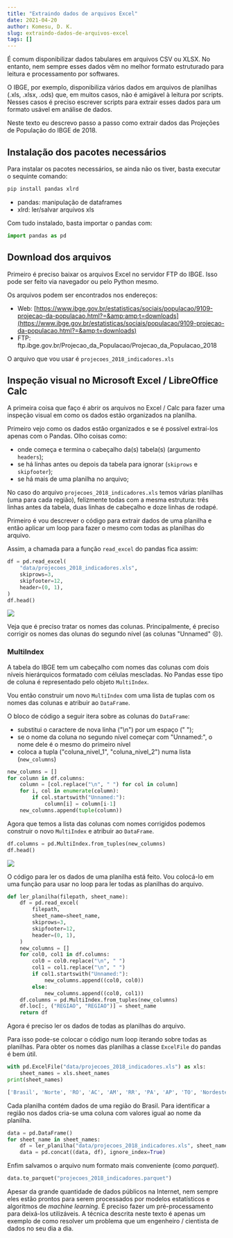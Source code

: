 ```yaml
---
title: "Extraindo dados de arquivos Excel"
date: 2021-04-20
author: Komesu, D. K.
slug: extraindo-dados-de-arquivos-excel
tags: []
---
```


É comum disponibilizar dados tabulares em arquivos CSV ou XLSX. No entanto, nem sempre esses dados vêm no melhor formato estruturado para leitura e processamento por softwares.

<!--more-->

O IBGE, por exemplo, disponibiliza vários dados em arquivos de planilhas (.xls, .xlsx, .ods) que, em muitos casos, não é amigável à leitura por scripts. Nesses casos é preciso escrever scripts para extrair esses dados para um formato usável em análise de dados.

Neste texto eu descrevo passo a passo como extrair dados das Projeções de População do IBGE de 2018.

## Instalação dos pacotes necessários

Para instalar os pacotes necessários, se ainda não os tiver, basta executar o sequinte comando:

```sh
pip install pandas xlrd
```

- pandas: manipulação de dataframes
- xlrd: ler/salvar arquivos xls

Com tudo instalado, basta importar o pandas com:

```python
import pandas as pd
```

## Download dos arquivos

Primeiro é preciso baixar os arquivos Excel no servidor FTP do IBGE. Isso pode ser feito via navegador ou pelo Python mesmo.

Os arquivos podem ser encontrados nos endereços:

- Web: [https://www.ibge.gov.br/estatisticas/sociais/populacao/9109-projecao-da-populacao.html?=&amp;amp;t=downloads](https://www.ibge.gov.br/estatisticas/sociais/populacao/9109-projecao-da-populacao.html?=&amp;t=downloads)
- FTP: ftp.ibge.gov.br/Projecao_da_Populacao/Projecao_da_Populacao_2018

O arquivo que vou usar é `projecoes_2018_indicadores.xls`

## Inspeção visual no Microsoft Excel / LibreOffice Calc

A primeira coisa que faço é abrir os arquivos no Excel / Calc para fazer uma inspeção visual em como os dados estão organizados na planilha.

Primeiro vejo como os dados estão organizados e se é possível extraí-los apenas com o Pandas. Olho coisas como:

- onde começa e termina o cabeçalho da(s) tabela(s) (argumento `headers`);
- se há linhas antes ou depois da tabela para ignorar (`skiprows` e `skipfooter`);
- se há mais de uma planilha no arquivo;

No caso do arquivo `projecoes_2018_indicadores.xls` temos várias planilhas (uma para cada região), felizmente todas com a mesma estrutura: três linhas antes da tabela, duas linhas de cabeçalho e doze linhas de rodapé.

Primeiro é vou descrever o código para extrair dados de uma planilha e então aplicar um loop para fazer o mesmo com todas as planilhas do arquivo.

Assim, a chamada para a função `read_excel` do pandas fica assim:

```python
df = pd.read_excel(
    "data/projecoes_2018_indicadores.xls",
    skiprows=3,
    skipfooter=12,
    header=(0, 1),
)
df.head()
```

![](https://images2.imgbox.com/48/57/DpoiLNaF_o.png)

Veja que é preciso tratar os nomes das colunas. Principalmente, é preciso corrigir os nomes das olunas do segundo nível (as colunas "Unnamed" 😣).

### MultiIndex

A tabela do IBGE tem um cabeçalho com nomes das colunas com dois níveis hierárquicos formatado com células mescladas. No Pandas esse tipo de coluna é representado pelo objeto `MultiIndex`.

Vou então construir um novo `MultiIndex` com uma lista de tuplas com os nomes das colunas e atribuir ao `DataFrame`.

O bloco de código a seguir itera sobre as colunas do `DataFrame`:

- substitui o caractere de nova linha ("\n") por um espaço (" ");
- se o nome da coluna no segundo nível começar com "Unnamed:", o nome dele é o mesmo do primeiro nível
- coloca a tupla ("coluna_nivel_1", "coluna_nivel_2") numa lista (`new_columns`)

```python
new_columns = []
for column in df.columns:
    column = [col.replace("\n", " ") for col in column]
    for i, col in enumerate(column):
        if col.startswith("Unnamed:"):
            column[i] = column[i-1]
    new_columns.append(tuple(column))
```

Agora que temos a lista das colunas com nomes corrigidos podemos construir o novo `MultiIndex` e atribuir ao `DataFrame`.

```python
df.columns = pd.MultiIndex.from_tuples(new_columns)
df.head()
```

![](https://images2.imgbox.com/0f/2c/B2Zt62PA_o.png)

O código para ler os dados de uma planilha está feito. Vou colocá-lo em uma função para usar no loop para ler todas as planilhas do arquivo.

```python
def ler_planilha(filepath, sheet_name):
    df = pd.read_excel(
        filepath,
        sheet_name=sheet_name,
        skiprows=3,
        skipfooter=12,
        header=(0, 1),
    )
    new_columns = []
    for col0, col1 in df.columns:
        col0 = col0.replace("\n", " ")
        col1 = col1.replace("\n", " ")
        if col1.startswith("Unnamed:"):
            new_columns.append((col0, col0))
        else:
            new_columns.append((col0, col1))
    df.columns = pd.MultiIndex.from_tuples(new_columns)
    df.loc[:, ("REGIAO", "REGIAO")] = sheet_name
    return df
```

Agora é preciso ler os dados de todas as planilhas do arquivo.

Para isso pode-se colocar o código num loop iterando sobre todas as planilhas. Para obter os nomes das planilhas a classe `ExcelFile` do pandas é bem útil.

```python
with pd.ExcelFile("data/projecoes_2018_indicadores.xls") as xls:
    sheet_names = xls.sheet_names
print(sheet_names)
```

```sh
['Brasil', 'Norte', 'RO', 'AC', 'AM', 'RR', 'PA', 'AP', 'TO', 'Nordeste', 'MA', 'PI', 'CE', 'RN', 'PB', 'PE', 'AL', 'SE', 'BA', 'Sudeste', 'MG', 'ES', 'RJ', 'SP', 'Sul', 'PR', 'SC', 'RS', 'Centro-Oeste', 'MS', 'MT', 'GO', 'DF']
```

Cada planilha contém dados de uma região do Brasil. Para identificar a região nos dados cria-se uma coluna com valores igual ao nome da planilha.

```python
data = pd.DataFrame()
for sheet_name in sheet_names:
    df = ler_planilha("data/projecoes_2018_indicadores.xls", sheet_name)
    data = pd.concat((data, df), ignore_index=True)
```

Enfim salvamos o arquivo num formato mais conveniente (como *parquet*).

```python
data.to_parquet("projecoes_2018_indicadores.parquet")
```

Apesar da grande quantidade de dados públicos na Internet, nem sempre eles estão prontos para serem processados por modelos estatísticos e algoritmos de *machine learning*. É preciso fazer um pré-processamento para deixá-los utilizáveis. A técnica descrita neste texto é apenas um exemplo de como resolver um problema que um engenheiro / cientista de dados no seu dia a dia.
